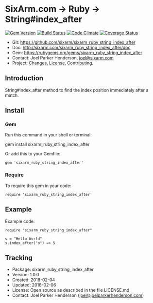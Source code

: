# SixArm.com → Ruby → <br> String#index_after

<!--header-open-->

[![Gem Version](https://badge.fury.io/rb/sixarm_ruby_string_index_after.svg)](http://badge.fury.io/rb/sixarm_ruby_string_index_after)
[![Build Status](https://travis-ci.org/SixArm/sixarm_ruby_string_index_after.png)](https://travis-ci.org/SixArm/sixarm_ruby_string_index_after)
[![Code Climate](https://codeclimate.com/github/SixArm/sixarm_ruby_string_index_after.png)](https://codeclimate.com/github/SixArm/sixarm_ruby_string_index_after)
[![Coverage Status](https://coveralls.io/repos/SixArm/sixarm_ruby_string_index_after/badge.svg?branch=master&service=github)](https://coveralls.io/github/SixArm/sixarm_ruby_string_index_after?branch=master)

* Git: <https://github.com/sixarm/sixarm_ruby_string_index_after>
* Doc: <http://sixarm.com/sixarm_ruby_string_index_after/doc>
* Gem: <https://rubygems.org/gems/sixarm_ruby_string_index_after>
* Contact: Joel Parker Henderson, <joel@sixarm.com>
* Project: [Changes](CHANGES.md), [License](LICENSE.md), [Contributing](CONTRIBUTING.md).

<!--header-shut-->

## Introduction

String#index_after method to find the index position immediately after a match.



<!--install-opent-->

## Install

### Gem

Run this command in your shell or terminal:

gem install sixarm_ruby_string_index_after

Or add this to your Gemfile:

    gem 'sixarm_ruby_string_index_after'

### Require

To require this gem in your code:

    require 'sixarm_ruby_string_index_after'

<!--install-shut-->



## Example

Example code:

    require "sixarm_ruby_string_index_after"

    s = "Hello World"
    s.index_after("o") => 5


## Tracking

* Package: sixarm_ruby_string_index_after
* Version: 1.0.0
* Created: 2018-02-04
* Updated: 2018-02-06
* License: Open source as described in the file LICENSE.md
* Contact: Joel Parker Henderson (joel@joelparkerhenderson.com)
